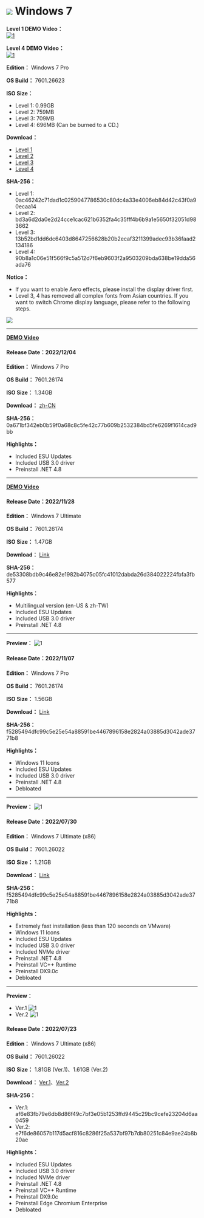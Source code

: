 # <img src="/icons/windows-7.svg"> Windows 7

**Level 1 DEMO Video：** <br>
[![1](https://github.com/WhatTheBlock/WindowsSimplify/assets/34786954/c7c2f359-41e6-44ce-a774-941e3f1fb9d6)](https://youtu.be/1N7_soyQsnc "DEMO Video")

**Level 4 DEMO Video：** <br>
[![1](https://github.com/WhatTheBlock/WindowsSimplify/blob/master/preview/7601.26623_en_230724_lv4.png)](https://youtu.be/AcbEvGngOHM "DEMO Video")

**Edition：** Windows 7 Pro

**OS Build：** 7601.26623

**ISO Size：** 
- Level 1: 0.99GB
- Level 2: 759MB
- Level 3: 709MB
- Level 4: 696MB (Can be burned to a CD.)

**Download：** 
- [Level 1](https://github.com/WhatTheBlock/WindowsSimplify/releases/download/iso/7601.26623_en_230724.iso)
- [Level 2](https://github.com/WhatTheBlock/WindowsSimplify/releases/download/w7.230724/7601.26623_en_230724_lv2.iso)
- [Level 3](https://github.com/WhatTheBlock/WindowsSimplify/releases/download/w7.230724/7601.26623_en_230724_lv3.iso)
- [Level 4](https://github.com/WhatTheBlock/WindowsSimplify/releases/download/w7.230724/7601.26623_en_230724_lv4.iso)

**SHA-256：** 
- Level 1: 0ac46242c71dad1c0259047786530c80dc4a33e4006eb84d42c43f0a90ecaa14
- Level 2: bd3a6d2da0e2d24cce1cac621b6352fa4c35fff4b6b9a1e5650f32051d983662
- Level 3: 13b52bd1dd6dc6403d8647256628b20b2ecaf3211399adec93b36faad2134186
- Level 4: 90b8a1c06e51f566f9c5a512d7f6eb9603f2a9503209bda638be19dda56ada76

**Notice：**
- If you want to enable Aero effects, please install the display driver first.
- Level 3, 4 has removed all complex fonts from Asian countries. If you want to switch Chrome display language, please refer to the following steps.
<img src="https://github.com/WhatTheBlock/WindowsSimplify/blob/master/tutorial/change_chrome_lang.gif">

----

**[DEMO Video](https://www.youtube.com/watch?v=Oo51BUGtoTk)**

#### Release Date：2022/12/04

**Edition：** Windows 7 Pro

**OS Build：** 7601.26174

**ISO Size：** 1.34GB

**Download：** [zh-CN](https://github.com/WhatTheBlock/WindowsSimplify/releases/download/iso/7601.26174_cn_221204.iso)

**SHA-256：** 0a671bf342eb0b59f0a68c8c5fe42c77b609b2532384bd5fe6269f1614cad9bb

**Highlights：**
- Included ESU Updates
- Included USB 3.0 driver
- Preinstall .NET 4.8

----

**[DEMO Video](https://www.youtube.com/watch?v=5agihRLxw58)**

#### Release Date：2022/11/28

**Edition：** Windows 7 Ultimate

**OS Build：** 7601.26174

**ISO Size：** 1.47GB

**Download：** [Link](https://github.com/WhatTheBlock/WindowsSimplify/releases/download/iso/7601.26174_MultLang_221127.iso)

**SHA-256：** de53308bdb9c46e82e1982b4075c05fc41012dabda26d384022224fbfa3fb577

**Highlights：**
- Multilingual version (en-US & zh-TW)
- Included ESU Updates
- Included USB 3.0 driver
- Preinstall .NET 4.8

----

**Preview：**
![1](https://github.com/WhatTheBlock/WindowsSimplify/blob/master/preview/7601.26174_221107.png)

#### Release Date：2022/11/07

**Edition：** Windows 7 Pro

**OS Build：** 7601.26174

**ISO Size：** 1.56GB

**Download：** [Link](https://github.com/WhatTheBlock/WindowsSimplify/releases/download/iso/7601.26174_221107.iso)

**SHA-256：** f5285494dfc99c5e25e54a88591be4467896158e2824a03885d3042ade3771b8

**Highlights：**
- Windows 11 Icons
- Included ESU Updates
- Included USB 3.0 driver
- Preinstall .NET 4.8
- Debloated

----

**Preview：**
![1](/preview/7601.26022_x86_220730.png)

#### Release Date：2022/07/30

**Edition：** Windows 7 Ultimate (x86)

**OS Build：** 7601.26022

**ISO Size：** 1.21GB

**Download：** [Link](https://gmnfuedutw-my.sharepoint.com/:u:/g/personal/40543229_gm_nfu_edu_tw/Ee0L_R0GIgVAuuUr2lPi9e0B99dDdVeDW4ktyffsdO0KXA?e=NTN1nm)

**SHA-256：** f5285494dfc99c5e25e54a88591be4467896158e2824a03885d3042ade3771b8

**Highlights：**
- Extremely fast installation (less than 120 seconds on VMware)
- Windows 11 Icons
- Included ESU Updates
- Included USB 3.0 driver
- Included NVMe driver
- Preinstall .NET 4.8
- Preinstall VC++ Runtime
- Preinstall DX9.0c
- Debloated

----

**Preview：**
- Ver.1
![1](/preview/7601.26022_x86_220723.png)
- Ver.2
![1](/preview/7601.26022_x86_220723_2.png)

#### Release Date：2022/07/23

**Edition：** Windows 7 Ultimate (x86)

**OS Build：** 7601.26022

**ISO Size：** 1.81GB (Ver.1)、1.61GB (Ver.2)

**Download：** [Ver.1](https://gmnfuedutw-my.sharepoint.com/:u:/g/personal/40543229_gm_nfu_edu_tw/ER25UBNX_rNOrNKjmGsVHhQBn-S3M6fp4727pEUc-3eRnw?e=6woINX)、[Ver.2](https://gmnfuedutw-my.sharepoint.com/:u:/g/personal/40543229_gm_nfu_edu_tw/ESDilBqaE0ZDv8TbgyS4CFkBFT0rpBpm45r71-ud9YzJuw?e=qyu8Tk)

**SHA-256：**
- Ver.1: af6e83fb79e6db8d86f49c7bf3e05b1253ffd9445c29bc9cefe23204d6aa0459
- Ver.2: e7f6de86057b117d5acf816c8286f25a537bf97b7db80251c84e9ae24b8b20ae

**Highlights：**
- Included ESU Updates
- Included USB 3.0 driver
- Included NVMe driver
- Preinstall .NET 4.8
- Preinstall VC++ Runtime
- Preinstall DX9.0c
- Preinstall Edge Chromium Enterprise
- Debloated
